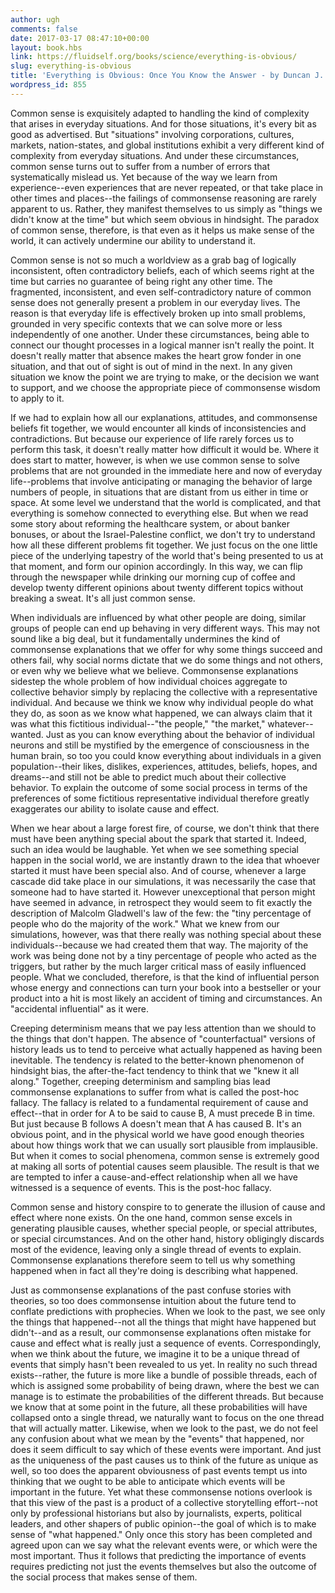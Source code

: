 ```yaml
---
author: ugh
comments: false
date: 2017-03-17 08:47:10+00:00
layout: book.hbs
link: https://fluidself.org/books/science/everything-is-obvious/
slug: everything-is-obvious
title: 'Everything is Obvious: Once You Know the Answer - by Duncan J. Watts'
wordpress_id: 855
---
```


Common sense is exquisitely adapted to handling the kind of complexity that arises in everyday situations. And for those situations, it's every bit as good as advertised. But "situations" involving corporations, cultures, markets, nation-states, and global institutions exhibit a very different kind of complexity from everyday situations. And under these circumstances, common sense turns out to suffer from a number of errors that systematically mislead us. Yet because of the way we learn from experience--even experiences that are never repeated, or that take place in other times and places--the failings of commonsense reasoning are rarely apparent to us. Rather, they manifest themselves to us simply as "things we didn't know at the time" but which seem obvious in hindsight. The paradox of common sense, therefore, is that even as it helps us make sense of the world, it can actively undermine our ability to understand it.

Common sense is not so much a worldview as a grab bag of logically inconsistent, often contradictory beliefs, each of which seems right at the time but carries no guarantee of being right any other time. The fragmented, inconsistent, and even self-contradictory nature of common sense does not generally present a problem in our everyday lives. The reason is that everyday life is effectively broken up into small problems, grounded in very specific contexts that we can solve more or less independently of one another. Under these circumstances, being able to connect our thought processes in a logical manner isn't really the point. It doesn't really matter that absence makes the heart grow fonder in one situation, and that out of sight is out of mind in the next. In any given situation we know the point we are trying to make, or the decision we want to support, and we choose the appropriate piece of commonsense wisdom to apply to it.

If we had to explain how all our explanations, attitudes, and commonsense beliefs fit together, we would encounter all kinds of inconsistencies and contradictions. But because our experience of life rarely forces us to perform this task, it doesn't really matter how difficult it would be. Where it does start to matter, however, is when we use common sense to solve problems that are not grounded in the immediate here and now of everyday life--problems that involve anticipating or managing the behavior of large numbers of people, in situations that are distant from us either in time or space. At some level we understand that the world is complicated, and that everything is somehow connected to everything else. But when we read some story about reforming the healthcare system, or about banker bonuses, or about the Israel-Palestine conflict, we don't try to understand how all these different problems fit together. We just focus on the one little piece of the underlying tapestry of the world that's being presented to us at that moment, and form our opinion accordingly. In this way, we can flip through the newspaper while drinking our morning cup of coffee and develop twenty different opinions about twenty different topics without breaking a sweat. It's all just common sense.

When individuals are influenced by what other people are doing, similar groups of people can end up behaving in very different ways. This may not sound like a big deal, but it fundamentally undermines the kind of commonsense explanations that we offer for why some things succeed and others fail, why social norms dictate that we do some things and not others, or even why we believe what we believe. Commonsense explanations sidestep the whole problem of how individual choices aggregate to collective behavior simply by replacing the collective with a representative individual. And because we think we know why individual people do what they do, as soon as we know what happened, we can always claim that it was what this fictitious individual--"the people," "the market," whatever--wanted. Just as you can know everything about the behavior of individual neurons and still be mystified by the emergence of consciousness in the human brain, so too you could know everything about individuals in a given population--their likes, dislikes, experiences, attitudes, beliefs, hopes, and dreams--and still not be able to predict much about their collective behavior. To explain the outcome of some social process in terms of the preferences of some fictitious representative individual therefore greatly exaggerates our ability to isolate cause and effect.

When we hear about a large forest fire, of course, we don't think that there must have been anything special about the spark that started it. Indeed, such an idea would be laughable. Yet when we see something special happen in the social world, we are instantly drawn to the idea that whoever started it must have been special also. And of course, whenever a large cascade did take place in our simulations, it was necessarily the case that someone had to have started it. However unexceptional that person might have seemed in advance, in retrospect they would seem to fit exactly the description of Malcolm Gladwell's law of the few: the "tiny percentage of people who do the majority of the work." What we knew from our simulations, however, was that there really was nothing special about these individuals--because we had created them that way. The majority of the work was being done not by a tiny percentage of people who acted as the triggers, but rather by the much larger critical mass of easily influenced people. What we concluded, therefore, is that the kind of influential person whose energy and connections can turn your book into a bestseller or your product into a hit is most likely an accident of timing and circumstances. An "accidental influential" as it were.

Creeping determinism means that we pay less attention than we should to the things that don't happen. The absence of "counterfactual" versions of history leads us to tend to perceive what actually happened as having been inevitable. The tendency is related to the better-known phenomenon of hindsight bias, the after-the-fact tendency to think that we "knew it all along." Together, creeping determinism and sampling bias lead commonsense explanations to suffer from what is called the post-hoc fallacy. The fallacy is related to a fundamental requirement of cause and effect--that in order for A to be said to cause B, A must precede B in time. But just because B follows A doesn't mean that A has caused B. It's an obvious point, and in the physical world we have good enough theories about how things work that we can usually sort plausible from implausible. But when it comes to social phenomena, common sense is extremely good at making all sorts of potential causes seem plausible. The result is that we are tempted to infer a cause-and-effect relationship when all we have witnessed is a sequence of events. This is the post-hoc fallacy.

Common sense and history conspire to to generate the illusion of cause and effect where none exists. On the one hand, common sense excels in generating plausible causes, whether special people, or special attributes, or special circumstances. And on the other hand, history obligingly discards most of the evidence, leaving only a single thread of events to explain. Commonsense explanations therefore seem to tell us why something happened when in fact all they're doing is describing what happened.

Just as commonsense explanations of the past confuse stories with theories, so too does commonsense intuition about the future tend to conflate predictions with prophecies. When we look to the past, we see only the things that happened--not all the things that might have happened but didn't--and as a result, our commonsense explanations often mistake for cause and effect what is really just a sequence of events. Correspondingly, when we think about the future, we imagine it to be a unique thread of events that simply hasn't been revealed to us yet. In reality no such thread exists--rather, the future is more like a bundle of possible threads, each of which is assigned some probability of being drawn, where the best we can manage is to estimate the probabilities of the different threads. But because we know that at some point in the future, all these probabilities will have collapsed onto a single thread, we naturally want to focus on the one thread that will actually matter. Likewise, when we look to the past, we do not feel any confusion about what we mean by the "events" that happened, nor does it seem difficult to say which of these events were important. And just as the uniqueness of the past causes us to think of the future as unique as well, so too does the apparent obviousness of past events tempt us into thinking that we ought to be able to anticipate which events will be important in the future. Yet what these commonsense notions overlook is that this view of the past is a product of a collective storytelling effort--not only by professional historians but also by journalists, experts, political leaders, and other shapers of public opinion--the goal of which is to make sense of "what happened." Only once this story has been completed and agreed upon can we say what the relevant events were, or which were the most important. Thus it follows that predicting the importance of events requires predicting not just the events themselves but also the outcome of the social process that makes sense of them.
